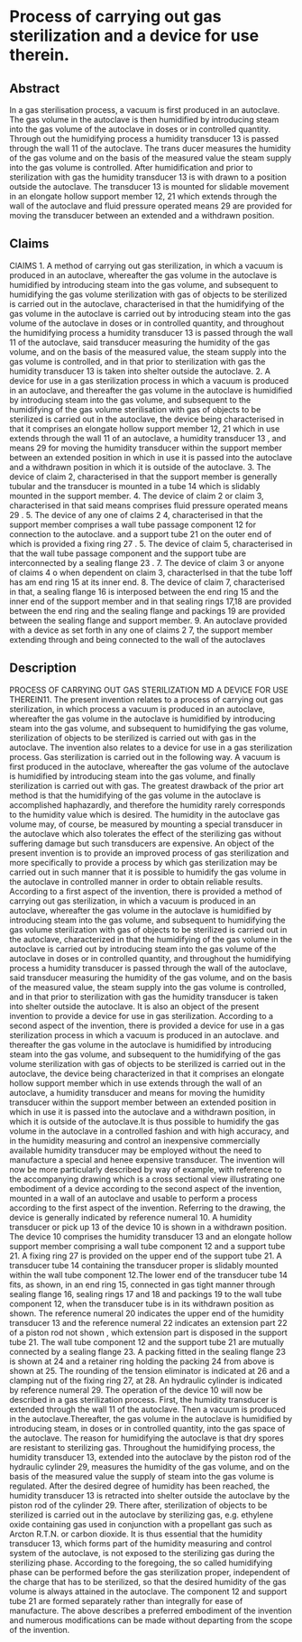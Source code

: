 # Process of carrying out gas sterilization and a device for use therein.

## Abstract
In a gas sterilisation process, a vacuum is first produced in an autoclave. The gas volume in the autoclave is then humidified by introducing steam into the gas volume of the autoclave in doses or in controlled quantity. Through out the humidifying process a humidity transducer 13 is passed through the wall 11 of the autoclave. The trans ducer measures the humidity of the gas volume and on the basis of the measured value the steam supply into the gas volume is controlled. After humidification and prior to sterilization with gas the humidity transducer 13 is with drawn to a position outside the autoclave. The transducer 13 is mounted for slidable movement in an elongate hollow support member 12, 21 which extends through the wall of the autoclave and fluid pressure operated means 29 are provided for moving the transducer between an extended and a withdrawn position.

## Claims
ClAIMS 1. A method of carrying out gas sterilization, in which a vacuum is produced in an autoclave, whereafter the gas volume in the autoclave is humidified by introducing steam into the gas volume, and subsequent to humidifying the gas volume sterilization with gas of objects to be sterilized is carried out in the autoclave, characterised in that the humidifying of the gas volume in the autoclave is carried out by introducing steam into the gas volume of the autoclave in doses or in controlled quantity, and throughout the humidifying process a humidity transducer 13 is passed through the wall 11 of the autoclave, said transducer measuring the humidity of the gas volume, and on the basis of the measured value, the steam supply into the gas volume is controlled, and in that prior to sterilization with gas the humidity transducer 13 is taken into shelter outside the autoclave. 2. A device for use in a gas sterilization process in which a vacuum is produced in an autoclave, and thereafter the gas volume in the autoclave is humidified by introducing steam into the gas volume, and subsequent to the humidifying of the gas volume sterilisation with gas of objects to be sterilized is carried out in the autoclave, the device being characterised in that it comprises an elongate hollow support member 12, 21 which in use extends through the wall 11 of an autoclave, a humidity transducer 13 , and means 29 for moving the humidity transducer within the support member between an extended position in which in use it is passed into the autoclave and a withdrawn position in which it is outside of the autoclave. 3. The device of claim 2, characterised in that the support member is generally tubular and the transducer is mounted in a tube 14 which is slidably mounted in the support member. 4. The device of claim 2 or claim 3, characterised in that said means comprises fluid pressure operated means 29 . 5. The device of any one of claims 2 4, characterised in that the support member comprises a wall tube passage component 12 for connection to the autoclave. and a support tube 21 on the outer end of which is provided a fixing ring 27 . 5. The device of claim 5, characterised in that the wall tube passage component and the support tube are interconnected by a sealing flange 23 . 7. The device of claim 3 or anyone of claims 4 o when dependent on claim 3, characterlsed in that the tube 1off has am end ring 15 at its inner end. 8. The device of claim 7, characterised in that, a sealing flange 16 is interposed between the end ring 15 and the inner end of the support member and in that sealing rings 17,18 are provided between the end ring and the sealing flange and packings 19 are provided between the sealing flange and support member. 9. An autoclave provided with a device as set forth in any one of claims 2 7, the support member extending through and being connected to the wall of the autoclaves

## Description
PROCESS OF CARRYING OUT GAS STERILIZATION MD A DEVICE FOR USE THEREIN11. The present invention relates to a process of carrying out gas sterilization, in which process a vacuum is produced in an autoclave, whereafter the gas volume in the autoclave is humidified by introducing steam into the gas volume, and subsequent to humidifying the gas volume, sterilization of objects to be sterilized is carried out with gas in the autoclave. The invention also relates to a device for use in a gas sterilization process. Gas sterilization is carried out in the following way. A vacuum is first produced in the autoclave, whereafter the gas volume of the autoclave is humidified by introducing steam into the gas volume, and finally sterilization is carried out with gas. The greatest drawback of the prior art method is that the humidifying of the gas volume in the autoclave is accomplished haphazardly, and therefore the humidity rarely corresponds to the humidity value which is desired. The humidity in the autoclave gas volume may, of course, be measured by mounting a special transducer in the autoclave which also tolerates the effect of the sterilizing gas without suffering damage but such transducers are expensive. An object of the present invention is to provide an improved process of gas sterilization and more specifically to provide a process by which gas sterilization may be carried out in such manner that it is possible to humidify the gas volume in the autoclave in controlled manner in order to obtain reliable results. According to a first aspect of the invention, there is provided a method of carrying out gas sterilization, in which a vacuum is produced in an autoclave, whereafter the gas volume in the autoclave is humidified by introducing steam into the gas volume, and subsequent to humidifying the gas volume sterilization with gas of objects to be sterilized is carried out in the autoclave, characterized in that the humidifying of the gas volume in the autoclave is carried out by introducing steam into the gas volume of the autoclave in doses or in controlled quantity, and throughout the humidifying process a humidity transducer is passed through the wall of the autoclave, said transducer measuring the humidity of the gas volume, and on the basis of the measured value, the steam supply into the gas volume is controlled, and in that prior to sterilization with gas the humidity transducer is taken into shelter outside the autoclave. It is also an object of the present invention to provide a device for use in gas sterilization. According to a second aspect of the invention, there is provided a device for use in a gas sterilization process in which a vacuum is produced in an autoclave. and thereafter the gas volume in the autoclave is humidified by introducing steam into the gas volume, and subsequent to the humidifying of the gas volume sterilization with gas of objects to be sterilized is carried out in the autoclave, the device being characterized in that it comprises an elongate hollow support member which in use extends through the wall of an autoclave, a humidity transducer and means for moving the humidity transducer within the support member between an extended position in which in use it is passed into the autoclave and a withdrawn position, in which it is outside of the autoclave.It is thus possible to humidify the gas volume in the autoclave in a controlled fashion and with high accuracy, and in the humidity measuring and control an inexpensive commercially available humidity transducer may be employed without the need to manufacture a special and henee expensive transducer. The invention will now be more particularly described by way of example, with reference to the accompanying drawing which is a cross sectional view illustrating one embodiment of a device according to the second aspect of the invention, mounted in a wall of an autoclave and usable to perform a process according to the first aspect of the invention. Referring to the drawing, the device is generally indicated by reference numeral 10. A humidity transducer or pick up 13 of the device 10 is shown in a withdrawn position. The device 10 comprises the humidity transducer 13 and an elongate hollow support member comprising a wall tube component 12 and a support tube 21. A fixing ring 27 is provided on the upper end of the support tube 21. A transducer tube 14 containing the transducer proper is slidably mounted within the wall tube component 12.The lower end of the transducer tube 14 fits, as shown, in an end ring 15, connected in gas tight manner through sealing flange 16, sealing rings 17 and 18 and packings 19 to the wall tube component 12, when the transducer tube is in its withdrawn position as shown. The reference numeral 20 indicates the upper end of the humidity transducer 13 and the reference numeral 22 indicates an extension part 22 of a piston rod not shown , which extension part is disposed in the support tube 21. The wall tube component 12 and the support tube 21 are mutually connected by a sealing flange 23. A packing fitted in the sealing flange 23 is shown at 24 and a retainer ring holding the packing 24 from above is shown at 25. The rounding of the tension eliminator is indicated at 26 and a clamping nut of the fixing ring 27, at 28. An hydraulic cylinder is indicated by reference numeral 29. The operation of the device 10 will now be described in a gas sterilization process. First, the humidity transducer is extended through the wall 11 of the autoclave. Then a vacuum is produced in the autoclave.Thereafter, the gas volume in the autoclave is humidified by introducing steam, in doses or in controlled quantity, into the gas space of the autoclave. The reason for humidifying the autoclave is that dry spores are resistant to sterilizing gas. Throughout the humidifying process, the humidity transducer 13, extended into the autoclave by the piston rod of the hydraulic cylinder 29, measures the humidity of the gas volume, and on the basis of the measured value the supply of steam into the gas volume is regulated. After the desired degree of humidity has been reached, the humidity transducer 13 is retracted into shelter outside the autoclave by the piston rod of the cylinder 29. There after, sterilization of objects to be sterilized is carried out in the autoclave by sterilizing gas, e.g. ethylene oxide containing gas used in conjunction with a propellant gas such as Arcton R.T.N. or carbon dioxide. It is thus essential that the humidity transducer 13, which forms part of the humidity measuring and control system of the autoclave, is not exposed to the sterilizing gas during the sterilizing phase. According to the foregoing, the so called humidifying phase can be performed before the gas sterilization proper, independent of the charge that has to be sterilized, so that the desired humidity of the gas volume is always attained in the autoclave. The component 12 and support tube 21 are formed separately rather than integrally for ease of manufacture. The above describes a preferred embodiment of the invention and numerous modifications can be made without departing from the scope of the invention.